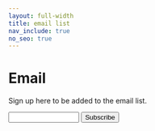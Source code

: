 ```yaml
---
layout: full-width
title: email list
nav_include: true
no_seo: true
---
```


# Email

Sign up here to be added to the email list.

<form 
    action="https://tinyletter.com/SerializedCivil" 
    method="post" 
    target="popupwindow" 
    onsubmit="window.open('https://tinyletter.com/SerializedCivil', 'popupwindow', 'scrollbars=yes,width=800,height=600');return true">
    <p><input type="text" style="width:140px" name="email" id="tlemail" />
    <input type="hidden" value="1" name="embed"/>
    <input type="submit" value="Subscribe" /></p>
</form>
        